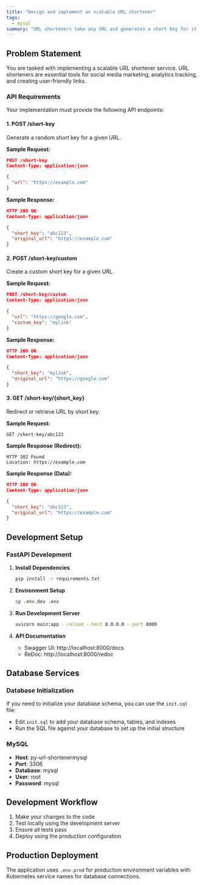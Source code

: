 ```yaml
---
title: "Design and implement an scalable URL shortener"
tags:
  - mysql
summary: "URL shorteners take any URL and generates a short key for it. This short key can be used to redirect users to the specified long URL. This is extremely useful for marketting on twitter bluesky and other social network. In this challenge you will be implementing few core APIs required for a scalable URL shortener"
---
```


## Problem Statement

You are tasked with implementing a scalable URL shortener service. URL shorteners are essential tools for social media marketing, analytics tracking, and creating user-friendly links.

### API Requirements

Your implementation must provide the following API endpoints:

#### 1. POST /short-key
Generate a random short key for a given URL.

**Sample Request:**
```json
POST /short-key
Content-Type: application/json

{
  "url": "https://example.com"
}
```

**Sample Response:**
```json
HTTP 200 OK
Content-Type: application/json

{
  "short_key": "abc123",
  "original_url": "https://example.com"
}
```

#### 2. POST /short-key/custom
Create a custom short key for a given URL.

**Sample Request:**
```json
POST /short-key/custom
Content-Type: application/json

{
  "url": "https://google.com",
  "custom_key": "mylink"
}
```

**Sample Response:**
```json
HTTP 200 OK
Content-Type: application/json

{
  "short_key": "mylink",
  "original_url": "https://google.com"
}
```

#### 3. GET /short-key/{short_key}
Redirect or retrieve URL by short key.

**Sample Request:**
```
GET /short-key/abc123
```

**Sample Response (Redirect):**
```
HTTP 302 Found
Location: https://example.com
```

**Sample Response (Data):**
```json
HTTP 200 OK
Content-Type: application/json

{
  "short_key": "abc123",
  "original_url": "https://example.com"
}
```

## Development Setup

### FastAPI Development

1. **Install Dependencies**
   ```bash
   pip install -r requirements.txt
   ```

2. **Environment Setup**
   ```bash
   cp .env.dev .env
   ```

3. **Run Development Server**
   ```bash
   uvicorn main:app --reload --host 0.0.0.0 --port 8000
   ```

4. **API Documentation**
   - Swagger UI: http://localhost:8000/docs
   - ReDoc: http://localhost:8000/redoc

## Database Services

### Database Initialization
If you need to initialize your database schema, you can use the `init.sql` file:
- Edit `init.sql` to add your database schema, tables, and indexes
- Run the SQL file against your database to set up the initial structure

### MySQL
- **Host**: py-url-shortenermysql
- **Port**: 3306
- **Database**: mysql
- **User**: root
- **Password**: mysql

## Development Workflow

1. Make your changes to the code
2. Test locally using the development server
3. Ensure all tests pass
4. Deploy using the production configuration

## Production Deployment

The application uses `.env.prod` for production environment variables with Kubernetes service names for database connections.